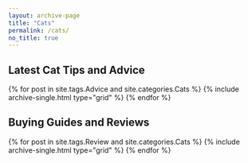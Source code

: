 ```yaml
---
layout: archive-page
title: "Cats"
permalink: /cats/
no_title: true
---
```


<section class="page__content" itemprop="text" markdown="1">
  <h2 class="cf align-center h2-margin-top">Latest Cat Tips and Advice</h2>
</section>

<div class="grid__wrapper">
  {% for post in site.tags.Advice and site.categories.Cats %}
    {% include archive-single.html type="grid" %}
  {% endfor %}
</div>

<section class="page__content" itemprop="text" markdown="1">
  <h2 class="cf align-center">Buying Guides and Reviews</h2>
</section>

<div class="grid__wrapper">
  {% for post in site.tags.Review and site.categories.Cats %}
    {% include archive-single.html type="grid" %}
  {% endfor %}
</div>
